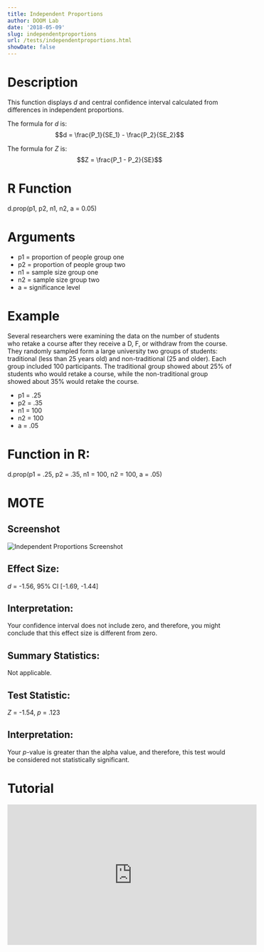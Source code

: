 ```yaml
---
title: Independent Proportions
author: DOOM Lab
date: '2018-05-09'
slug: independentproportions
url: /tests/independentproportions.html
showDate: false
---
```


<script src="//yihui.name/js/math-code.js"></script>
<script async
src="//cdn.bootcss.com/mathjax/2.7.1/MathJax.js?config=TeX-MML-AM_CHTML">
</script>

# Description   

This function displays *d* and central confidence interval calculated from differences in independent proportions.

The formula for *d* is: $$d = \frac{P_1}{SE_1} - \frac{P_2}{SE_2}$$
 
The formula for *Z* is: $$Z = \frac{P_1 - P_2}{SE}$$

# R Function

d.prop(p1, p2, n1, n2, a = 0.05)

# Arguments 

+ p1 = proportion of people group one
+ p2 = proportion of people group two
+ n1 = sample size group one
+ n2 = sample size group two
+ a = significance level 

# Example  

Several researchers were examining the data on the number of students who retake a course after they receive a D, F, or withdraw from the course. They randomly sampled form a large university two groups of students: traditional (less than 25 years old) and non-traditional (25 and older). Each group included 100 participants. The traditional group showed about 25% of students who would retake a course, while the non-traditional group showed about 35% would retake the course. 

+ p1 = .25
+ p2 = .35
+ n1 = 100
+ n2 = 100
+ a = .05

# Function in R: 

d.prop(p1 = .25, p2 = .35, n1 = 100, n2 = 100, a = .05)

# MOTE

## Screenshot

![Independent Proportions Screenshot](../images/indprop.jpg)

## Effect Size:

*d* = -1.56, 95% CI [-1.69, -1.44]
 
## Interpretation: 

Your confidence interval does not include zero, and therefore, you might conclude that this effect size is different from zero.

## Summary Statistics: 

Not applicable.

## Test Statistic: 

*Z* = -1.54, *p* = .123

## Interpretation: 

Your *p*-value is greater than the alpha value, and therefore, this test would be considered not statistically significant.
 
# Tutorial

<iframe width="560" height="315" src="https://www.youtube.com/embed/orrpP8Wd5tA" frameborder="0" allow="autoplay; encrypted-media" allowfullscreen></iframe>
